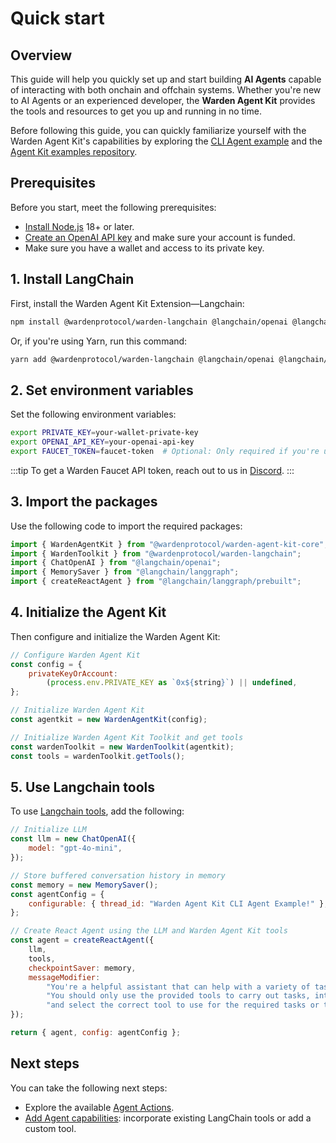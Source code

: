﻿---
sidebar_position: 2
---

# Quick start

## Overview

This guide will help you quickly set up and start building **AI Agents** capable of interacting with both onchain and offchain systems. Whether you're new to AI Agents or an experienced developer, the **Warden Agent Kit** provides the tools and resources to get you up and running in no time.

Before following this guide, you can quickly familiarize yourself with the Warden Agent Kit's capabilities by exploring the [CLI Agent example](/build-an-agent/warden-agent-kit/cli-agent-example) and the [Agent Kit examples repository](https://github.com/warden-protocol/agent-kit-examples).

## Prerequisites

Before you start, meet the following prerequisites:

- [Install Node.js](https://nodejs.org/en/download) 18+ or later.
- [Create an OpenAI API key](https://platform.openai.com/docs/quickstart#create-and-export-an-api-key) and make sure your account is funded.
- Make sure you have a wallet and access to its private key.

## 1. Install LangChain

First, install the Warden Agent Kit Extension—Langchain:

```bash
npm install @wardenprotocol/warden-langchain @langchain/openai @langchain/langgraph
```

Or, if you're using Yarn, run this command:

```bash
yarn add @wardenprotocol/warden-langchain @langchain/openai @langchain/langgraph
```

## 2. Set environment variables

Set the following environment variables:

```bash
export PRIVATE_KEY=your-wallet-private-key
export OPENAI_API_KEY=your-openai-api-key
export FAUCET_TOKEN=faucet-token  # Optional: Only required if you're using the faucet tool
```

:::tip
To get a Warden Faucet API token, reach out to us in [Discord](https://discord.com/invite/wardenprotocol).
:::


## 3. Import the packages

Use the following code to import the required packages:

```javascript
import { WardenAgentKit } from "@wardenprotocol/warden-agent-kit-core";
import { WardenToolkit } from "@wardenprotocol/warden-langchain";
import { ChatOpenAI } from "@langchain/openai";
import { MemorySaver } from "@langchain/langgraph";
import { createReactAgent } from "@langchain/langgraph/prebuilt";
```

## 4. Initialize the Agent Kit

Then configure and initialize the Warden Agent Kit:

```javascript
// Configure Warden Agent Kit
const config = {
    privateKeyOrAccount:
        (process.env.PRIVATE_KEY as `0x${string}`) || undefined,
};

// Initialize Warden Agent Kit
const agentkit = new WardenAgentKit(config);

// Initialize Warden Agent Kit Toolkit and get tools
const wardenToolkit = new WardenToolkit(agentkit);
const tools = wardenToolkit.getTools();
```

## 5. Use Langchain tools

To use [Langchain tools](add-agent-capabilities#incorporate-langchain-tools), add the following:

```javascript
// Initialize LLM
const llm = new ChatOpenAI({
    model: "gpt-4o-mini",
});

// Store buffered conversation history in memory
const memory = new MemorySaver();
const agentConfig = {
    configurable: { thread_id: "Warden Agent Kit CLI Agent Example!" },
};

// Create React Agent using the LLM and Warden Agent Kit tools
const agent = createReactAgent({
    llm,
    tools,
    checkpointSaver: memory,
    messageModifier:
        "You're a helpful assistant that can help with a variety of tasks related to web3 tranactions." +
        "You should only use the provided tools to carry out tasks, interperate the users input" +
        "and select the correct tool to use for the required tasks or tasks.",
});

return { agent, config: agentConfig };
```

## Next steps

You can take the following next steps:

- Explore the available [Agent Actions](agent-actions).
- [Add Agent capabilities](add-agent-capabilities): incorporate existing LangChain tools or add a custom tool.
